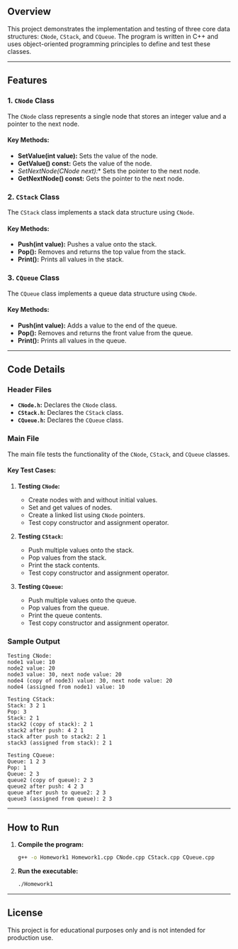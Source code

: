 ## Overview

This project demonstrates the implementation and testing of three core data structures: `CNode`, `CStack`, and `CQueue`. The program is written in C++ and uses object-oriented programming principles to define and test these classes.

---

## Features

### 1. `CNode` Class
The `CNode` class represents a single node that stores an integer value and a pointer to the next node.

#### Key Methods:
- **SetValue(int value):** Sets the value of the node.
- **GetValue() const:** Gets the value of the node.
- **SetNextNode(CNode* next):** Sets the pointer to the next node.
- **GetNextNode() const:** Gets the pointer to the next node.

### 2. `CStack` Class
The `CStack` class implements a stack data structure using `CNode`.

#### Key Methods:
- **Push(int value):** Pushes a value onto the stack.
- **Pop():** Removes and returns the top value from the stack.
- **Print():** Prints all values in the stack.

### 3. `CQueue` Class
The `CQueue` class implements a queue data structure using `CNode`.

#### Key Methods:
- **Push(int value):** Adds a value to the end of the queue.
- **Pop():** Removes and returns the front value from the queue.
- **Print():** Prints all values in the queue.

---

## Code Details

### Header Files
- **`CNode.h`:** Declares the `CNode` class.
- **`CStack.h`:** Declares the `CStack` class.
- **`CQueue.h`:** Declares the `CQueue` class.

### Main File
The main file tests the functionality of the `CNode`, `CStack`, and `CQueue` classes.

#### Key Test Cases:
1. **Testing `CNode`:**
    - Create nodes with and without initial values.
    - Set and get values of nodes.
    - Create a linked list using `CNode` pointers.
    - Test copy constructor and assignment operator.

2. **Testing `CStack`:**
    - Push multiple values onto the stack.
    - Pop values from the stack.
    - Print the stack contents.
    - Test copy constructor and assignment operator.

3. **Testing `CQueue`:**
    - Push multiple values onto the queue.
    - Pop values from the queue.
    - Print the queue contents.
    - Test copy constructor and assignment operator.

### Sample Output
```plaintext
Testing CNode:
node1 value: 10
node2 value: 20
node3 value: 30, next node value: 20
node4 (copy of node3) value: 30, next node value: 20
node4 (assigned from node1) value: 10

Testing CStack:
Stack: 3 2 1
Pop: 3
Stack: 2 1
stack2 (copy of stack): 2 1
stack2 after push: 4 2 1
stack after push to stack2: 2 1
stack3 (assigned from stack): 2 1

Testing CQueue:
Queue: 1 2 3
Pop: 1
Queue: 2 3
queue2 (copy of queue): 2 3
queue2 after push: 4 2 3
queue after push to queue2: 2 3
queue3 (assigned from queue): 2 3
```

---

## How to Run

1. **Compile the program:**
   ```bash
   g++ -o Homework1 Homework1.cpp CNode.cpp CStack.cpp CQueue.cpp
   ```
2. **Run the executable:**
   ```bash
   ./Homework1
   ```

---

## License

This project is for educational purposes only and is not intended for production use.
